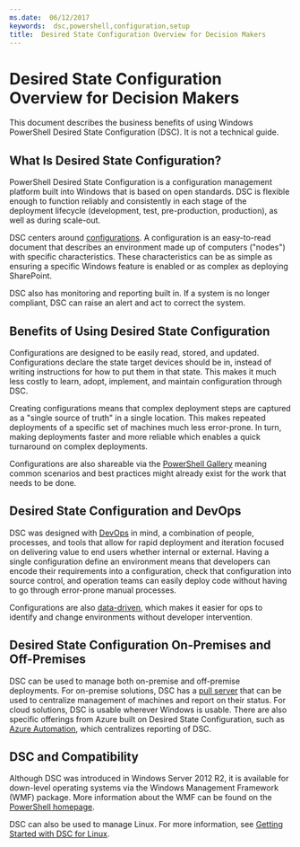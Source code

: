```yaml
---
ms.date:  06/12/2017
keywords:  dsc,powershell,configuration,setup
title:  Desired State Configuration Overview for Decision Makers
---
```


# Desired State Configuration Overview for Decision Makers

This document describes the business benefits of using Windows PowerShell Desired State Configuration (DSC). It is not a technical guide.

## What Is Desired State Configuration?

PowerShell Desired State Configuration is a configuration management platform built into Windows that is based on open standards. DSC is flexible enough to function reliably and consistently in each stage of the deployment lifecycle (development, test, pre-production, production), as well as during scale-out.

DSC centers around [configurations](configurations.md).
A configuration is an easy-to-read document that describes an environment made up of computers ("nodes") with specific characteristics.
These characteristics can be as simple as ensuring a specific Windows feature is enabled or as complex as deploying SharePoint.

DSC also has monitoring and reporting built in.
If a system is no longer compliant, DSC can raise an alert and act to correct the system.

## Benefits of Using Desired State Configuration

Configurations are designed to be easily read, stored, and updated.
Configurations declare the state target devices should be in, instead of writing instructions for how to put them in that state.
This makes it much less costly to learn, adopt, implement, and maintain configuration through DSC.

Creating configurations means that complex deployment steps are captured as a "single source of truth" in a single location.
This makes repeated deployments of a specific set of machines much less error-prone.
In turn, making deployments faster and more reliable which enables a quick turnaround on complex deployments.

Configurations are also shareable via the [PowerShell Gallery](https://powershellgallery.com) meaning common scenarios and best practices might already exist for the work that needs to be done.


## Desired State Configuration and DevOps

DSC was designed with [DevOps](http://blogs.technet.com/b/ashleymcglone/archive/2015/11/20/devops-for-n00bs-ie-windows-people.aspx) in mind, a combination of people, processes, and tools that allow for rapid deployment and iteration focused on delivering value to end users whether internal or external.
Having a single configuration define an environment means that developers can encode their requirements into a configuration,
check that configuration into source control, and operation teams can easily deploy code without having to go through error-prone manual processes.

Configurations are also [data-driven](configData.md),
which makes it easier for ops to identify and change environments without developer intervention.

## Desired State Configuration On-Premises and Off-Premises
DSC can be used to manage both on-premise and off-premise deployments.
For on-premise solutions, DSC has a [pull server](pullServer.md)
that can be used to centralize management of machines and report on their status.
For cloud solutions, DSC is usable wherever Windows is usable.
There are also specific offerings from Azure built on Desired State Configuration,
such as [Azure Automation](https://azure.microsoft.com/en-us/documentation/services/automation/), which centralizes reporting of DSC.

## DSC and Compatibility

Although DSC was introduced in Windows Server 2012 R2, it is available for down-level operating systems via the Windows Management Framework (WMF) package.
More information about the WMF can be found on the [PowerShell homepage](/powershell/).

DSC can also be used to manage Linux. For more information, see [Getting Started with DSC for Linux](lnxGettingStarted.md).
